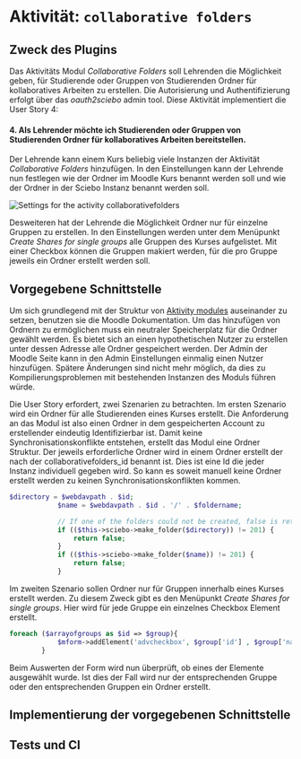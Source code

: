 # Aktivität: `collaborative folders`

## Zweck des Plugins
Das Aktivitäts Modul *Collaborative Folders* soll Lehrenden die Möglichkeit geben, für Studierende oder Gruppen von Studierenden Ordner für kollaboratives Arbeiten zu erstellen.
Die Autorisierung und Authentifizierung erfolgt über das *oauth2sciebo* admin tool. Diese Aktivität implementiert die User Story 4:

#### 4. Als **Lehrender** möchte ich Studierenden oder Gruppen von Studierenden Ordner für kollaboratives Arbeiten bereitstellen.


Der Lehrende kann einem Kurs beliebig viele Instanzen der Aktivität *Collaborative Folders* hinzufügen. In den Einstellungen kann der Lehrende
nun festlegen wie der Ordner im Moodle Kurs benannt werden soll und wie der Ordner in der Sciebo Instanz benannt werden soll.

![Settings for the activity collaborativefolders](activity_settings/settings.svg "Settings for the activity collaborativefolders")

Desweiteren hat der Lehrende die Möglichkeit Ordner nur für einzelne Gruppen zu erstellen. In den Einstellungen werden unter dem Menüpunkt
*Create Shares for single groups* alle Gruppen des Kurses aufgelistet. Mit einer Checkbox können die Gruppen makiert werden, für die pro Gruppe jeweils
ein Ordner erstellt werden soll.

## Vorgegebene Schnittstelle
Um sich grundlegend mit der Struktur von [Aktivity modules](https://docs.moodle.org/dev/Activity_modules "Activity Modules") auseinander zu setzen, benutzen sie die Moodle Dokumentation.
Um das hinzufügen von Ordnern zu ermöglichen muss ein neutraler Speicherplatz für die Ordner gewählt werden. Es bietet sich an einen hypothetischen Nutzer zu erstellen unter dessen Adresse alle
Ordner gespeichert werden. Der Admin der Moodle Seite kann in den Admin Einstellungen einmalig einen Nutzer hinzufügen. Spätere Änderungen sind nicht mehr möglich, da
dies zu Kompilierungsproblemen mit bestehenden Instanzen des Moduls führen würde.

Die User Story erfordert, zwei Szenarien zu betrachten. Im ersten Szenario wird ein Ordner für alle Studierenden eines Kurses erstellt.
Die Anforderung an das Modul ist also einen Ordner in dem gespeicherten Account zu erstellender eindeutig Identifizierbar ist.
Damit keine Synchronisationskonflikte entstehen, erstellt das Modul eine Ordner Struktur. Der jeweils erforderliche Ordner wird in einem
Ordner erstellt der nach der collaborativefolders_id benannt ist. Dies ist eine Id die jeder Instanz individuell gegeben wird. So kann es soweit manuell
keine Ordner erstellt werden zu keinen Synchronisationskonflikten kommen.
``` php
$directory = $webdavpath . $id;
            $name = $webdavpath . $id . '/' . $foldername;

            // If one of the folders could not be created, false is returned.
            if (($this->sciebo->make_folder($directory)) != 201) {
                return false;
            }
            if (($this->sciebo->make_folder($name)) != 201) {
                return false;
            }
```

Im zweiten Szenario sollen Ordner nur für Gruppen innerhalb eines Kurses erstellt werden. Zu diesem Zweck gibt es den Menüpunkt *Create Shares for single groups*.
Hier wird für jede Gruppe ein einzelnes Checkbox Element erstellt.
``` php
foreach ($arrayofgroups as $id => $group){
            $mform->addElement('advcheckbox', $group['id'] , $group['name'], ' Number of participants: ' . $group['numberofparticipants'], array(), array(0, 1));
        }
```
Beim Auswerten der Form wird nun überprüft, ob eines der Elemente ausgewählt wurde. Ist dies
der Fall wird nur der entsprechenden Gruppe oder den entsprechenden Gruppen ein Ordner erstellt.

## Implementierung der vorgegebenen Schnittstelle

## Tests und CI
